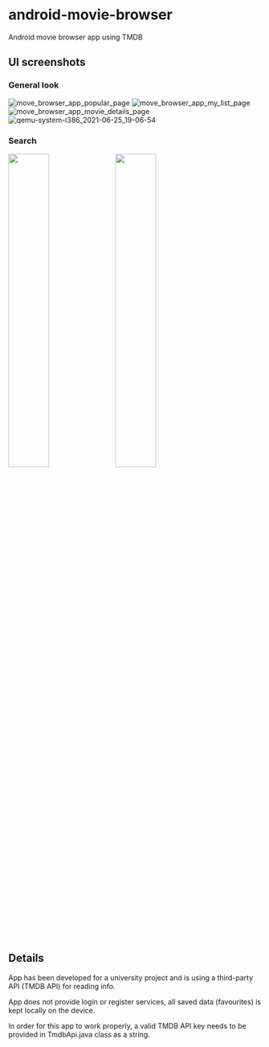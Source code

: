 # android-movie-browser
Android movie browser app using TMDB

## UI screenshots

### General look

![move_browser_app_popular_page](https://user-images.githubusercontent.com/82712969/123459806-0ef48680-d5e7-11eb-83af-6719aeacfdd9.png)
![move_browser_app_my_list_page](https://user-images.githubusercontent.com/82712969/123459904-2cc1eb80-d5e7-11eb-925e-42973635a859.png)
![move_browser_app_movie_details_page](https://user-images.githubusercontent.com/82712969/123459914-31869f80-d5e7-11eb-81c9-561984d29c37.png)
![qemu-system-i386_2021-06-25_19-06-54](https://user-images.githubusercontent.com/82712969/123461053-d786d980-d5e8-11eb-8076-22c3d7c5e51a.png)


### Search

<img src="https://user-images.githubusercontent.com/82712969/123461064-deade780-d5e8-11eb-8f2b-b65b146f8dbc.png" width="40%" height="40%"/>&nbsp;&nbsp;&nbsp;<img src="https://user-images.githubusercontent.com/82712969/123461076-e40b3200-d5e8-11eb-8e46-8c5c9b67d194.png" width="40%" height="40%"/>


## Details

App has been developed for a university project and is using a third-party API (TMDB API) for reading info.

App does not provide login or register services, all saved data (favourites) is kept locally on the device.

In order for this app to work properly, a valid TMDB API key needs to be provided in TmdbApi.java class as a string.
